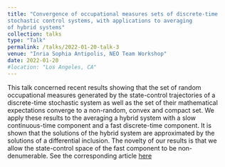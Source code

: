 ```yaml
---
title: "Convergence of occupational measures sets of discrete-time
stochastic control systems, with applications to averaging
of hybrid systems"
collection: talks
type: "Talk"
permalink: /talks/2022-01-20-talk-3
venue: "Inria Sophia Antipolis, NEO Team Workshop"
date: 2022-01-20
#location: "Los Angeles, CA"
---
```


This talk concerned recent results showing that the set of random occupational measures generated by the state-control trajectories of a discrete-time stochastic system as well as the set of their mathematical expectations converge to a non-random, convex and compact set. We apply these results to the averaging a hybrid system with a slow continuous-time component and a fast discrete-time component. It is shown that the solutions of the hybrid system are approximated by the solutions of a differential inclusion. The novelty of our results is that we allow the state-control space of the fast component to be non-denumerable. See the corresponding article [here](https://www.tandfonline.com/doi/full/10.1080/00207179.2024.2329731)
